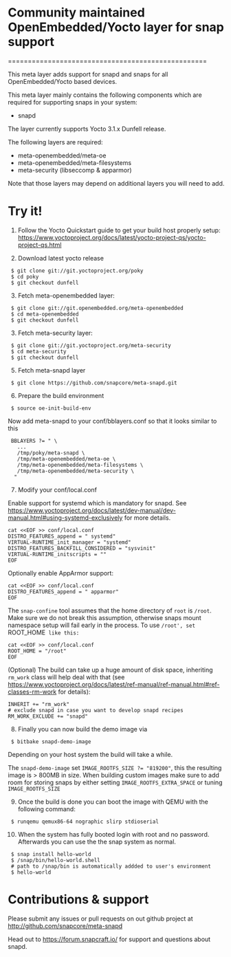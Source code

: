 # Community maintained OpenEmbedded/Yocto layer for snap support
==================================================

This meta layer adds support for snapd and snaps for all OpenEmbedded/Yocto
based devices.

This meta layer mainly contains the following components which are
required for supporting snaps in your system:

 * snapd

The layer currently supports Yocto 3.1.x Dunfell release.

The following layers are required:

 - meta-openembedded/meta-oe
 - meta-openembedded/meta-filesystems
 - meta-security (libseccomp & apparmor)

Note that those layers may depend on additional layers you will need to add.


# Try it!

1. Follow the Yocto Quickstart guide to get your build host properly
   setup: https://www.yoctoproject.org/docs/latest/yocto-project-qs/yocto-project-qs.html

2. Download latest yocto release

```
 $ git clone git://git.yoctoproject.org/poky
 $ cd poky
 $ git checkout dunfell
```

3. Fetch meta-openembedded layer:

```
 $ git clone git://git.openembedded.org/meta-openembedded
 $ cd meta-openembedded
 $ git checkout dunfell
```

3. Fetch meta-security layer:

```
 $ git clone git://git.yoctoproject.org/meta-security
 $ cd meta-security
 $ git checkout dunfell
```

5. Fetch meta-snapd layer

```
 $ git clone https://github.com/snapcore/meta-snapd.git
```

6. Prepare the build environment

```
 $ source oe-init-build-env
```

 Now add meta-snapd to your conf/bblayers.conf so that it looks similar to this

```
 BBLAYERS ?= " \
   ...
   /tmp/poky/meta-snapd \
   /tmp/meta-openembedded/meta-oe \
   /tmp/meta-openembedded/meta-filesystems \
   /tmp/meta-openembedded/meta-security \
  "
```

7. Modify your conf/local.conf

 Enable support for systemd which is mandatory for snapd. See
 https://www.yoctoproject.org/docs/latest/dev-manual/dev-manual.html#using-systemd-exclusively
 for more details.

```
cat <<EOF >> conf/local.conf
DISTRO_FEATURES_append = " systemd"
VIRTUAL-RUNTIME_init_manager = "systemd"
DISTRO_FEATURES_BACKFILL_CONSIDERED = "sysvinit"
VIRTUAL-RUNTIME_initscripts = ""
EOF
```

Optionally enable AppArmor support:

```
cat <<EOF >> conf/local.conf
DISTRO_FEATURES_append = " apparmor"
EOF
```

The `snap-confine` tool assumes that the home directory of `root` is `/root`.
Make sure we do not break this assumption, otherwise snaps mount namespace
setup will fail early in the process. To use `/root', set `ROOT\_HOME` like
this:`

```
cat <<EOF >> conf/local.conf
ROOT_HOME = "/root"
EOF
```

 (Optional) The build can take up a huge amount of disk space, inheriting
 `rm_work` class will help deal with that (see
 https://www.yoctoproject.org/docs/latest/ref-manual/ref-manual.html#ref-classes-rm-work
 for details):

```
INHERIT += "rm_work"
# exclude snapd in case you want to develop snapd recipes
RM_WORK_EXCLUDE += "snapd"
```

8. Finally you can now build the demo image via

```
 $ bitbake snapd-demo-image
```

 Depending on your host system the build will take a while.

 The `snapd-demo-image` set `IMAGE_ROOTFS_SIZE ?= "819200"`, this the resulting
 image is > 800MB in size. When building custom images make sure to add room for
 storing snaps by either setting `IMAGE_ROOTFS_EXTRA_SPACE` or tuning
 `IMAGE_ROOTFS_SIZE`

9. Once the build is done you can boot the image with QEMU with the following
   command:

```
 $ runqemu qemux86-64 nographic slirp stdioserial
```

10. When the system has fully booted login with root and no password. Afterwards
   you can use the the snap system as normal.

```
 $ snap install hello-world
 $ /snap/bin/hello-world.shell
 # path to /snap/bin is automatically addded to user's environment
 $ hello-world
```

# Contributions & support

Please submit any issues or pull requests on out github project at
http://github.com/snapcore/meta-snapd

Head out to https://forum.snapcraft.io/ for support and questions about snapd.
